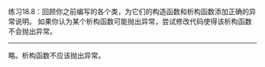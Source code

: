 练习18.8：回顾你之前编写的各个类，为它们的构造函数和析构函数添加正确的异常说明。
			如果你认为某个析构函数可能抛出异常，尝试修改代码使得该析构函数不会抛出异常。

---

略。析构函数不应该抛出异常。
